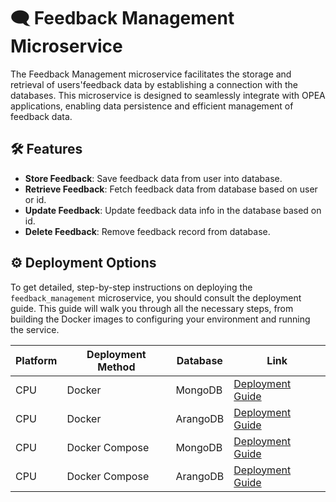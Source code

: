 # 🗨 Feedback Management Microservice

The Feedback Management microservice facilitates the storage and retrieval of users'feedback data by establishing a connection with the databases. This microservice is designed to seamlessly integrate with OPEA applications, enabling data persistence and efficient management of feedback data.

## 🛠️ Features

- **Store Feedback**: Save feedback data from user into database.
- **Retrieve Feedback**: Fetch feedback data from database based on user or id.
- **Update Feedback**: Update feedback data info in the database based on id.
- **Delete Feedback**: Remove feedback record from database.

## ⚙️ Deployment Options

To get detailed, step-by-step instructions on deploying the `feedback_management` microservice, you should consult the deployment guide. This guide will walk you through all the necessary steps, from building the Docker images to configuring your environment and running the service.

| Platform | Deployment Method | Database | Link                                                                |
| -------- | ----------------- | -------- | ------------------------------------------------------------------- |
| CPU      | Docker            | MongoDB  | [Deployment Guide](./deployment/docker_compose/README.md)           |
| CPU      | Docker            | ArangoDB | [Deployment Guide](./deployment/docker_compose/README_arango.md)    |
| CPU      | Docker Compose    | MongoDB  | [Deployment Guide](./deployment/docker_compose/README.md)           |
| CPU      | Docker Compose    | ArangoDB | [Deployment Guide](./deployment/docker_compose/README_arango.md)    |
